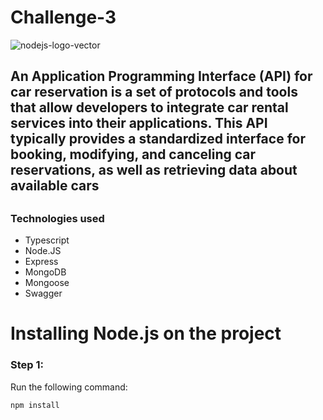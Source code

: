 # Challenge-3
![nodejs-logo-vector](https://user-images.githubusercontent.com/83310782/218368308-9a7acfc7-f581-4db5-8fc5-9317659ef0bf.svg)
<h2>An Application Programming Interface (API) for car reservation is a set of protocols and tools that allow developers to integrate car rental services into their applications. This API typically provides a standardized interface for booking, modifying, and canceling car reservations, as well as retrieving data about available cars<h2/>


<h3>Technologies used</h3>
<ul>
  <li>Typescript</li>
  <li>Node.JS</li>
  <li>Express</li>
  <li>MongoDB</li>
  <li>Mongoose</li>
  <li>Swagger</li>
</ul> 

<h1>Installing Node.js on the project</h1>
<h3>Step 1:</h3>
<p>Run the following command:</p>
<code>npm install</code>
